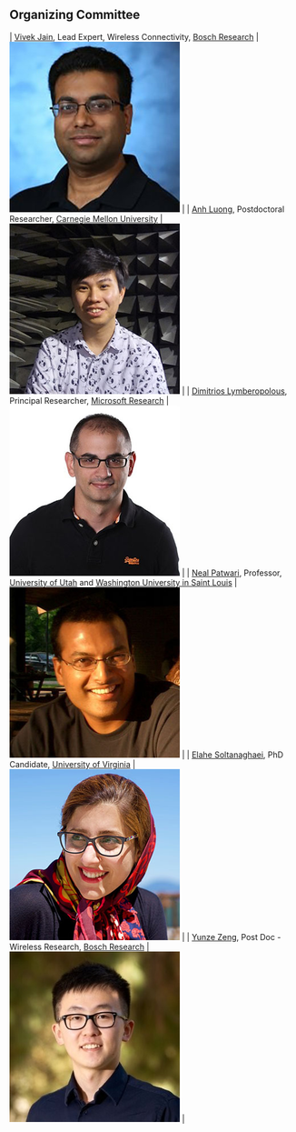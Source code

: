 ## Organizing Committee

| [Vivek Jain](https://www.linkedin.com/in/jainvk/), Lead Expert, Wireless Connectivity, [Bosch Research](http://www.bosch.com/research) | ![Elahe Soltanaghaei](vivek_jain.jpg)	|
| [Anh Luong](http://www.anhnluong.com/), Postdoctoral Researcher, [Carnegie Mellon University](https://www.cmu.edu/) | ![Anh Luong](luong.jpg)	|
| [Dimitrios Lymberopolous](https://www.microsoft.com/en-us/research/people/dlymper/#!publications), Principal Researcher, [Microsoft Research](https://www.microsoft.com/en-us/research/) | ![Dimitrios Lymberopolous](dimitrios_lymberopolous.jpeg)	|
| [Neal Patwari](https://span.engineering.wustl.edu/), Professor, [University of Utah](https://www.utah.edu/) and [Washington University in Saint Louis](https://wustl.edu/) | ![Neal Patwari](patwari_old.jpg) |
| [Elahe Soltanaghaei](http://www.cs.virginia.edu/~es3ce/), PhD Candidate, [University of Virginia](http://www.virginia.edu/) | ![Elahe Soltanaghaei](elahe_soltanaghaei.jpg) |
| [Yunze Zeng](https://www.linkedin.com/in/yunze-zeng-52aa23b5/), Post Doc - Wireless Research, [Bosch Research](http://www.bosch.com/research) | ![Yunze Zeng](junze_zeng.jpeg)	|
 
